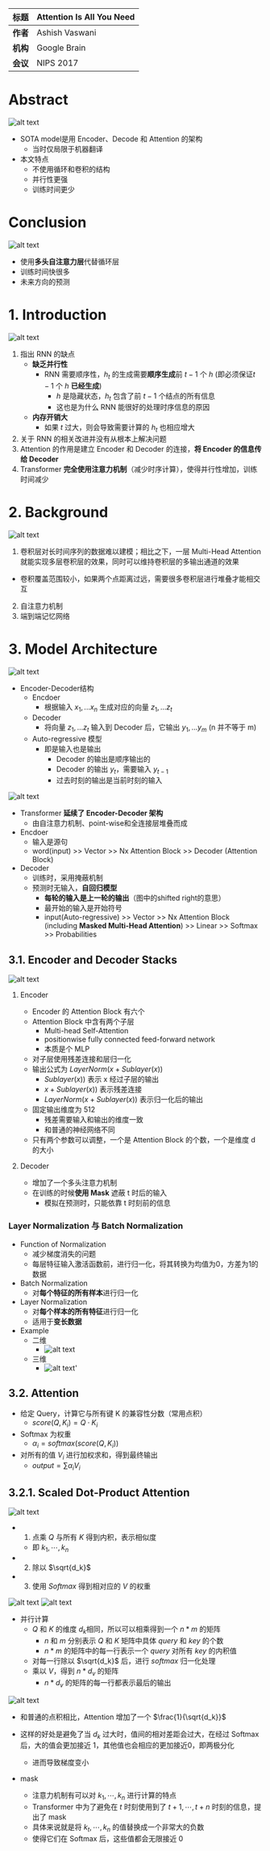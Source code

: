 | **标题** | Attention Is All You Need |
|----------|-------------------------------------------------------------------------------------|
| **作者** | Ashish Vaswani |
| **机构** | Google Brain  |
| **会议** | NIPS 2017    |

# Abstract
![alt text](images/Transformer.png)
- SOTA model是用 Encoder、Decode 和 Attention 的架构
  - 当时仅局限于机器翻译
- 本文特点
  - 不使用循环和卷积的结构
  - 并行性更强
  - 训练时间更少


# Conclusion
![alt text](images/Transformer-1.png)
- 使用**多头自注意力层**代替循环层
- 训练时间快很多
- 未来方向的预测


# 1. Introduction
![alt text](images/Transformer-2.png)
1. 指出 RNN 的缺点
   - **缺乏并行性**
     - RNN 需要顺序性，$h_t$ 的生成需要**顺序生成**前 $t-1$ 个 $h$ (即必须保证$t-1$ 个 $h$ **已经生成**)
       - $h$ 是隐藏状态，$h_t$ 包含了前 $t-1$ 个结点的所有信息
       - 这也是为什么 RNN 能很好的处理时序信息的原因
   - **内存开销大**
     - 如果 $t$ 过大，则会导致需要计算的 $h_t$ 也相应增大
2. 关于 RNN 的相关改进并没有从根本上解决问题
3. Attention 的作用是建立 Encoder 和 Decoder 的连接，**将 Encoder 的信息传给 Decoder**
4. Transformer **完全使用注意力机制**（减少时序计算），使得并行性增加，训练时间减少


# 2. Background
![alt text](images/Transformer-3.png)
1. 卷积层对长时间序列的数据难以建模；相比之下，一层 Multi-Head Attention 就能实现多层卷积层的效果，同时可以维持卷积层的多输出通道的效果
  - 卷积覆盖范围较小，如果两个点距离过远，需要很多卷积层进行堆叠才能相交互
2. 自注意力机制
3. 端到端记忆网络


# 3. Model Architecture
![alt text](images/Transformer-4.png)
-  Encoder-Decoder结构
   -  Encdoer
      -  根据输入 $x_1, ... x_n$ 生成对应的向量 $z_1, ... z_t$
   -  Decoder
      -  将向量 $z_1, ... z_t$ 输入到 Decoder 后，它输出 $y_1, ... y_m$ (n 并不等于 m)
   -  Auto-regressive 模型
      -  即是输入也是输出
         -  Decoder 的输出是顺序输出的
         -  Decoder 的输出 $y_t$，需要输入 $y_{t-1}$
         -  过去时刻的输出是当前时刻的输入


![alt text](images/Transformer-6.png)
- Transformer **延续了 Encoder-Decoder 架构**
  - 由自注意力机制、point-wise和全连接层堆叠而成
- Encdoer 
  - 输入是源句
  - word(input) >> Vector >> Nx Attention Block >> Decoder (Attention Block)
- Decoder
  - 训练时，采用掩蔽机制
  - 预测时无输入，**自回归模型**
    - **每轮的输入是上一轮的输出**（图中的shifted right的意思）
    - 最开始的输入是开始符号
    - input(Auto-regressive) >> Vector >> Nx Attention Block (including **Masked Multi-Head Attention**) >> Linear >> Softmax >> Probabilities


## 3.1. Encoder and Decoder Stacks
![alt text](images/Transformer-7.png)
1. Encoder
   - Encoder 的 Attention Block 有六个
   - Attention Block 中含有两个子层
     - Multi-head Self-Attention
     - positionwise fully connected feed-forward network
      - 本质是个 MLP
   - 对子层使用残差连接和层归一化
   - 输出公式为 $LayerNorm(x+Sublayer(x))$
     - $Sublayer(x))$ 表示 x 经过子层的输出
     - $x + Sublayer(x))$ 表示残差连接
     - $LayerNorm(x+Sublayer(x))$ 表示归一化后的输出
   - 固定输出维度为 512
     - 残差需要输入和输出的维度一致
     - 和普通的神经网络不同
   - 只有两个参数可以调整，一个是 Attention Block 的个数，一个是维度 d 的大小

2. Decoder
   - 增加了一个多头注意力机制
   - 在训练的时候**使用 Mask** 遮蔽 t 时后的输入
     - 模拟在预测时，只能依靠 t 时刻前的信息


### Layer Normalization 与 Batch Normalization
- Function of Normalization
  - 减少梯度消失的问题
  - 每层特征输入激活函数前，进行归一化，将其转换为均值为0，方差为1的数据
- Batch Normalization
  - 对**每个特征的所有样本**进行归一化
- Layer Normalization
  - 对**每个样本的所有特征**进行归一化
  - 适用于**变长数据**
- Example
  - 二维
    - ![alt text](images/Transformer-8.png)
  - 三维
    - ![alt text](images/Transformer-9.png)'


## 3.2. Attention
- 给定 Query，计算它与所有键 K 的兼容性分数（常用点积）
  - $score(Q,K_i)=Q\cdot K_i$
- Softmax 为权重
  - $\alpha_i=softmax(score(Q,K_i)$)
- 对所有的值 $V_i$ 进行加权求和，得到最终输出
  - $output=\sum\alpha_i V_i$


## 3.2.1. Scaled Dot-Product Attention
![alt text](images/Transformer-10.png)
- 1. 点乘 $Q$ 与所有 $K$ 得到内积，表示相似度
  - 即 $k_1,\cdots,k_n$
- 2. 除以 $\sqrt{d_k}$
- 3. 使用 $Softmax$ 得到相对应的 $V$ 的权重 

![alt text](images/Transformer-11.png)
![alt text](images/Transformer-12.png)
- 并行计算
  - $Q$ 和 $K$ 的维度 $d_k$相同，所以可以相乘得到一个 $n*m$ 的矩阵
    - $n$ 和 $m$ 分别表示 $Q$ 和 $K$ 矩阵中具体 $query$ 和 $key$ 的个数
    - $n*m$ 的矩阵中的每一行表示一个 $query$ 对所有 $key$ 的内积值
  - 对每一行除以 $\sqrt{d_k}$ 后，进行 $softmax$ 归一化处理
  - 乘以 $V$，得到 $n*d_v$ 的矩阵
    - $n*d_v$ 的矩阵的每一行都表示最后的输出

![alt text](images/Transformer-13.png)
- 和普通的点积相比，Attention 增加了一个 $\frac{1}{\sqrt{d_k}}$
- 这样的好处是避免了当 $d_k$ 过大时，值间的相对差距会过大，在经过 Softmax 后，大的值会更加接近 1，其他值也会相应的更加接近0，即两极分化
  - 进而导致梯度变小

- mask
  - 注意力机制有可以对 $k_1,\cdots,k_n$ 进行计算的特点
  - Transformer 中为了避免在 $t$ 时刻使用到了 $t+1,\cdots,t+n$ 时刻的信息，提出了 mask
  - 具体来说就是将 $k_t,\cdots,k_n$ 的值替换成一个非常大的负数
  - 使得它们在 Softmax 后，这些值都会无限接近 0
